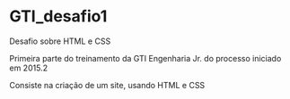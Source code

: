 # GTI_desafio1
Desafio sobre HTML e CSS

Primeira parte do treinamento da GTI Engenharia Jr. do processo iniciado em 2015.2

Consiste na criação de um site, usando HTML e CSS
